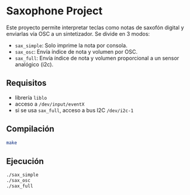 # Saxophone Project

Este proyecto permite interpretar teclas como notas de saxofón digital y enviarlas vía OSC a un sintetizador. Se divide en 3 modos:

- `sax_simple`: Solo imprime la nota por consola.
- `sax_osc`: Envía índice de nota y volumen por OSC.
- `sax_full`: Envía índice de nota y volumen proporcional a un sensor analógico (i2c).

## Requisitos
- librería `liblo`
- acceso a `/dev/input/eventX`
- si se usa `sax_full`, acceso a bus I2C `/dev/i2c-1`

## Compilación
```bash
make
```

## Ejecución
```bash
./sax_simple
./sax_osc
./sax_full
```
